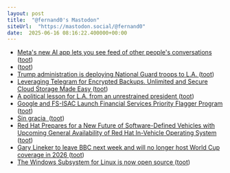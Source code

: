 ```yaml
---
layout: post
title:  "@fernand0's Mastodon"
siteUrl:  "https://mastodon.social/@fernand0"
date:  2025-06-16 08:16:22.400000+00:00
---
```

*  [Meta's new AI app lets you see feed of other people's conversations ](https://www.businessinsider.com/meta-ai-app-public-feed-warning-how-2025-0) ([toot](https://mastodon.social/@fernand0/114692048971039212))
*  [ ](https://social.vivaldi.net/@Catweazle) ([toot](https://mastodon.social/@fernand0/114691948430824341))
*  [Trump administration is deploying National Guard troops to L.A. ](https://www.latimes.com/california/story/2025-06-07/what-is-title-10-trump-homan-national-guar) ([toot](https://mastodon.social/@fernand0/114690358185652675))
*  [Leveraging Telegram for Encrypted Backups. Unlimited and Secure Cloud Storage Made Easy ](https://sergioperea.is-a.dev/blog/telegram-encrypted-backup) ([toot](https://mastodon.social/@fernand0/114688554645907096))
*  [A political lesson for L.A. from an unrestrained president ](https://www.latimes.com/politics/story/2025-06-08/la-ice-protests-analysis-trump-national-guar) ([toot](https://mastodon.social/@fernand0/114688394278318453))
*  [Google and FS-ISAC Launch Financial Services Priority Flagger Program ](https://www.fsisac.com/newsroom/google-and-fsisac-launch-financial-services-priority-flagger-progra) ([toot](https://mastodon.social/@fernand0/114688031194123121))
*  [Sin gracia  ](https://avecesunafoto.wordpress.com/2025/06/15/sin-gracia) ([toot](https://mastodon.social/@fernand0/114688030692574534))
*  [Red Hat Prepares for a New Future of Software-Defined Vehicles with Upcoming General Availability of Red Hat In-Vehicle Operating System ](https://www.redhat.com/en/about/press-releases/red-hat-prepares-new-future-software-defined-vehicles-upcoming-general-availability-red-hat-vehicle-operating-syste) ([toot](https://mastodon.social/@fernand0/114687751500610891))
*  [Gary Lineker to leave BBC next week and will no longer host World Cup coverage in 2026 ](https://news.sky.com/story/gary-lineker-to-leave-bbc-immediately-and-wont-host-world-cup-coverage-1337074) ([toot](https://mastodon.social/@fernand0/114687690100694511))
*  [The Windows Subsystem for Linux is now open source ](https://blogs.windows.com/windowsdeveloper/2025/05/19/the-windows-subsystem-for-linux-is-now-open-source) ([toot](https://mastodon.social/@fernand0/114687439548132708))
